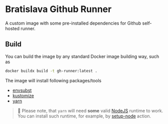 # Bratislava Github Runner

A custom image with some pre-installed dependencies for Github self-hosted runner.

## Build

You can build the image by any standard Docker image building way, such as

```sh
docker buildx build -t gh-runner:latest .
```

The image will install following packages/tools
- [envsubst](https://linux.die.net/man/1/envsubst)
- [kustomize](https://kustomize.io/)
- [yarn](https://yarnpkg.com/)

> :orange_book: Please note, that `yarn` will need **some** valid [NodeJS](https://nodejs.org/en) runtime to work. You can install such runtime, for example, by [setup-node](https://github.com/actions/setup-node) action.
